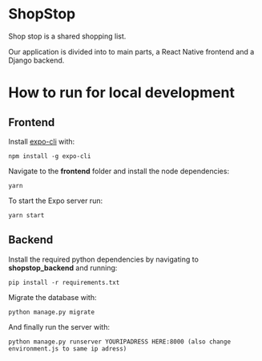 # ShopStop

Shop stop is a shared shopping list.

Our application is divided into to main parts, a React Native frontend and a Django backend.

# How to run for local development

## Frontend

Install [expo-cli](https://expo.io/) with:

```console
npm install -g expo-cli
```

Navigate to the **frontend** folder and install the node dependencies:

```console
yarn
```

To start the Expo server run:

```console
yarn start
```

## Backend

Install the required python dependencies by navigating to **shopstop_backend** and running:

```console
pip install -r requirements.txt
```

Migrate the database with:

```console
python manage.py migrate
```

And finally run the server with:

```console
python manage.py runserver YOURIPADRESS HERE:8000 (also change environment.js to same ip adress)
```
